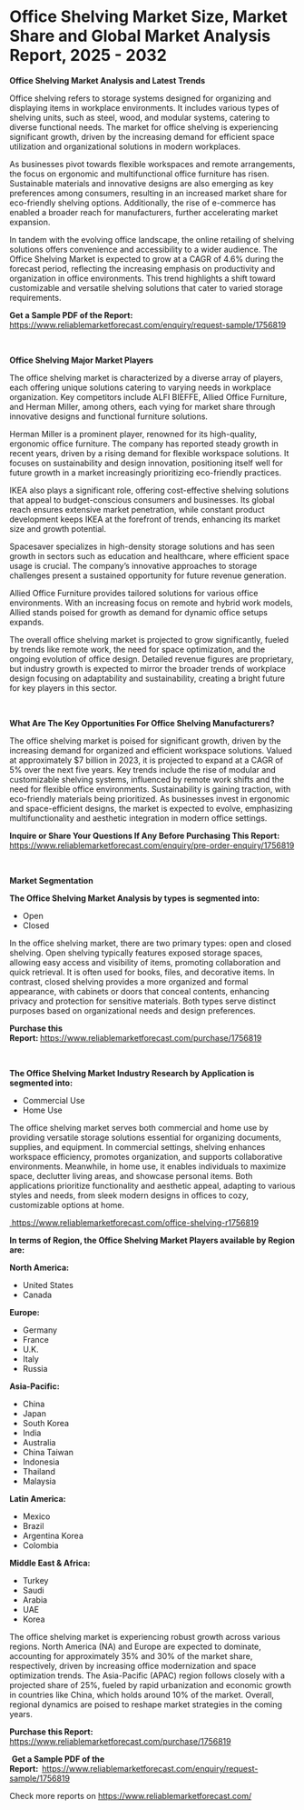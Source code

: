 <p><h1>Office Shelving Market Size, Market Share and Global Market Analysis Report, 2025 - 2032</h1></p><p><strong>Office Shelving Market Analysis and Latest Trends</strong></p>
<p><p>Office shelving refers to storage systems designed for organizing and displaying items in workplace environments. It includes various types of shelving units, such as steel, wood, and modular systems, catering to diverse functional needs. The market for office shelving is experiencing significant growth, driven by the increasing demand for efficient space utilization and organizational solutions in modern workplaces.</p><p>As businesses pivot towards flexible workspaces and remote arrangements, the focus on ergonomic and multifunctional office furniture has risen. Sustainable materials and innovative designs are also emerging as key preferences among consumers, resulting in an increased market share for eco-friendly shelving options. Additionally, the rise of e-commerce has enabled a broader reach for manufacturers, further accelerating market expansion.</p><p>In tandem with the evolving office landscape, the online retailing of shelving solutions offers convenience and accessibility to a wider audience. The Office Shelving Market is expected to grow at a CAGR of 4.6% during the forecast period, reflecting the increasing emphasis on productivity and organization in office environments. This trend highlights a shift toward customizable and versatile shelving solutions that cater to varied storage requirements.</p></p>
<p><strong>Get a Sample PDF of the Report:&nbsp;</strong> <a href="https://www.reliablemarketforecast.com/enquiry/request-sample/1756819?utm_campaign=3096&utm_medium=2&utm_source=Github&utm_content=ia&utm_term=04042025&utm_id=office-shelving">https://www.reliablemarketforecast.com/enquiry/request-sample/1756819</a></p>
<p>&nbsp;</p>
<p><strong>Office Shelving Major Market Players</strong></p>
<p><p>The office shelving market is characterized by a diverse array of players, each offering unique solutions catering to varying needs in workplace organization. Key competitors include ALFI BIEFFE, Allied Office Furniture, and Herman Miller, among others, each vying for market share through innovative designs and functional furniture solutions.</p><p>Herman Miller is a prominent player, renowned for its high-quality, ergonomic office furniture. The company has reported steady growth in recent years, driven by a rising demand for flexible workspace solutions. It focuses on sustainability and design innovation, positioning itself well for future growth in a market increasingly prioritizing eco-friendly practices.</p><p>IKEA also plays a significant role, offering cost-effective shelving solutions that appeal to budget-conscious consumers and businesses. Its global reach ensures extensive market penetration, while constant product development keeps IKEA at the forefront of trends, enhancing its market size and growth potential.</p><p>Spacesaver specializes in high-density storage solutions and has seen growth in sectors such as education and healthcare, where efficient space usage is crucial. The company’s innovative approaches to storage challenges present a sustained opportunity for future revenue generation.</p><p>Allied Office Furniture provides tailored solutions for various office environments. With an increasing focus on remote and hybrid work models, Allied stands poised for growth as demand for dynamic office setups expands.</p><p>The overall office shelving market is projected to grow significantly, fueled by trends like remote work, the need for space optimization, and the ongoing evolution of office design. Detailed revenue figures are proprietary, but industry growth is expected to mirror the broader trends of workplace design focusing on adaptability and sustainability, creating a bright future for key players in this sector.</p></p>
<p>&nbsp;</p>
<p><strong>What Are The Key Opportunities For Office Shelving Manufacturers?</strong></p>
<p><p>The office shelving market is poised for significant growth, driven by the increasing demand for organized and efficient workspace solutions. Valued at approximately $7 billion in 2023, it is projected to expand at a CAGR of 5% over the next five years. Key trends include the rise of modular and customizable shelving systems, influenced by remote work shifts and the need for flexible office environments. Sustainability is gaining traction, with eco-friendly materials being prioritized. As businesses invest in ergonomic and space-efficient designs, the market is expected to evolve, emphasizing multifunctionality and aesthetic integration in modern office settings.</p></p>
<p><strong>Inquire or Share Your Questions If Any Before Purchasing This Report:</strong> <a href="https://www.reliablemarketforecast.com/enquiry/pre-order-enquiry/1756819?utm_campaign=3096&utm_medium=2&utm_source=Github&utm_content=ia&utm_term=04042025&utm_id=office-shelving">https://www.reliablemarketforecast.com/enquiry/pre-order-enquiry/1756819</a></p>
<p>&nbsp;</p>
<p><strong>Market Segmentation</strong></p>
<p><strong>The Office Shelving Market Analysis by types is segmented into:</strong></p>
<p><ul><li>Open</li><li>Closed</li></ul></p>
<p><p>In the office shelving market, there are two primary types: open and closed shelving. Open shelving typically features exposed storage spaces, allowing easy access and visibility of items, promoting collaboration and quick retrieval. It is often used for books, files, and decorative items. In contrast, closed shelving provides a more organized and formal appearance, with cabinets or doors that conceal contents, enhancing privacy and protection for sensitive materials. Both types serve distinct purposes based on organizational needs and design preferences.</p></p>
<p><strong>Purchase this Report:&nbsp;</strong><a href="https://www.reliablemarketforecast.com/purchase/1756819?utm_campaign=3096&utm_medium=2&utm_source=Github&utm_content=ia&utm_term=04042025&utm_id=office-shelving">https://www.reliablemarketforecast.com/purchase/1756819</a></p>
<p>&nbsp;</p>
<p><strong>The Office Shelving Market Industry Research by Application is segmented into:</strong></p>
<p><ul><li>Commercial Use</li><li>Home Use</li></ul></p>
<p><p>The office shelving market serves both commercial and home use by providing versatile storage solutions essential for organizing documents, supplies, and equipment. In commercial settings, shelving enhances workspace efficiency, promotes organization, and supports collaborative environments. Meanwhile, in home use, it enables individuals to maximize space, declutter living areas, and showcase personal items. Both applications prioritize functionality and aesthetic appeal, adapting to various styles and needs, from sleek modern designs in offices to cozy, customizable options at home.</p></p>
<p><a href="https://www.reliablemarketforecast.com/office-shelving-r1756819?utm_campaign=3096&utm_medium=2&utm_source=Github&utm_content=ia&utm_term=04042025&utm_id=office-shelving">&nbsp;https://www.reliablemarketforecast.com/office-shelving-r1756819</a></p>
<p><strong>In terms of Region, the Office Shelving Market Players available by Region are:</strong></p>
<p>
    <p> <strong> North America: </strong>
        <ul>
            <li>United States</li>
            <li>Canada</li>
        </ul>
        </p> 
    <p> <strong> Europe: </strong>
        <ul>
            <li>Germany</li>
            <li>France</li>
            <li>U.K.</li>
            <li>Italy</li>
            <li>Russia</li>
        </ul>
        </p> 
    <p> <strong> Asia-Pacific: </strong>
        <ul>
            <li>China</li>
            <li>Japan</li>
            <li>South Korea</li>
            <li>India</li>
            <li>Australia</li>
            <li>China Taiwan</li>
            <li>Indonesia</li>
            <li>Thailand</li>
            <li>Malaysia</li>
        </ul>
        </p> 
    <p> <strong> Latin America: </strong>
        <ul>
            <li>Mexico</li>
            <li>Brazil</li>
            <li>Argentina Korea</li>
            <li>Colombia</li>
        </ul>
        </p> 
    <p> <strong> Middle East & Africa: </strong>
        <ul>
            <li>Turkey</li>
            <li>Saudi</li>
            <li>Arabia</li>
            <li>UAE</li>
            <li>Korea</li>
        </ul>
    </p>
    </p>
<p><p>The office shelving market is experiencing robust growth across various regions. North America (NA) and Europe are expected to dominate, accounting for approximately 35% and 30% of the market share, respectively, driven by increasing office modernization and space optimization trends. The Asia-Pacific (APAC) region follows closely with a projected share of 25%, fueled by rapid urbanization and economic growth in countries like China, which holds around 10% of the market. Overall, regional dynamics are poised to reshape market strategies in the coming years.</p></p>
<p><strong>Purchase this Report: </strong><a href="https://www.reliablemarketforecast.com/purchase/1756819?utm_campaign=3096&utm_medium=2&utm_source=Github&utm_content=ia&utm_term=04042025&utm_id=office-shelving">https://www.reliablemarketforecast.com/purchase/1756819</a></p>
<p>&nbsp;<strong>Get a Sample PDF of the Report:&nbsp;&nbsp;</strong><a href="https://www.reliablemarketforecast.com/enquiry/request-sample/1756819?utm_campaign=3096&utm_medium=2&utm_source=Github&utm_content=ia&utm_term=04042025&utm_id=office-shelving">https://www.reliablemarketforecast.com/enquiry/request-sample/1756819</a></p>
<p><strong></strong></p>
<p>Check more reports on <a href="https://www.reliablemarketforecast.com/?utm_campaign=3096&utm_medium=2&utm_source=Github&utm_content=ia&utm_term=04042025&utm_id=office-shelving">https://www.reliablemarketforecast.com/</a></p>